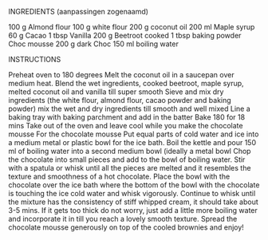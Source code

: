 INGREDIENTS (aanpassingen zogenaamd)

100 g Almond flour
100 g white flour
200 g coconut oil
200 ml Maple syrup
60 g Cacao
1 tbsp Vanilla
200 g Beetroot cooked
1 tbsp baking powder
Choc mousse
200 g dark Choc
150 ml boiling water

INSTRUCTIONS

Preheat oven to 180 degrees
Melt the coconut oil in a saucepan over medium heat.
Blend the wet ingredients, cooked beetroot, maple syrup, melted coconut oil and vanilla till super smooth
Sieve and mix dry ingredients (the white flour, almond flour, cacao powder and baking powder)
mix the wet and dry ingredients till smooth and well mixed
Line a baking tray with baking parchment and add in the batter
Bake 180 for 18 mins
Take out of the oven and leave cool while you make the chocolate mousse
For the chocolate mousse
Put equal parts of cold water and ice into a medium metal or plastic bowl for the ice bath.
Boil the kettle and pour 150 ml of boiling water into a second medium bowl (ideally a metal bowl
Chop the chocolate into small pieces and add to the bowl of boiling water. Stir with a spatula or whisk until all the pieces are melted and it resembles the texture and smoothness of a hot chocolate.
Place the bowl with the chocolate over the ice bath where the bottom of the bowl with the chocolate is touching the ice cold water and whisk vigorously. Continue to whisk until the mixture has the consistency of stiff whipped cream, it should take about 3-5 mins.
If it gets too thick do not worry, just add a little more boiling water and incorporate it in till you reach a lovely smooth texture.
Spread the chocolate mousse generously on top of the cooled brownies and enjoy!
